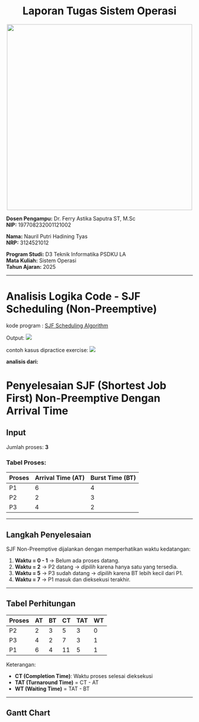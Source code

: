 <div align="center">
  
# Laporan Tugas Sistem Operasi
</div>
<p align="center">
  <img src="https://github.com/Naurilputri/SisOp-2025/blob/main/img/logo.jpg" width="500"/>
</p>

**Dosen Pengampu:** Dr. Ferry Astika Saputra ST, M.Sc  
**NIP:** 197708232001121002  

**Nama:** Nauril Putri Hadining Tyas  
**NRP:** 3124521012  

**Program Studi:** D3 Teknik Informatika PSDKU LA  
**Mata Kuliah:** Sistem Operasi  
**Tahun Ajaran:** 2025  

---

# Analisis Logika Code - SJF Scheduling (Non-Preemptive)

kode program : [SJF Scheduling Algorithm](https://github.com/ferryastika/Scheduling-Algorithms/blob/master/SJF%20Scheduling%20Algorithm.c)

Output: 
<img src="https://github.com/Naurilputri/SisOp-2025/blob/main/img/sjf-2.png">


contoh kasus dipractice exercise:
<img src="https://github.com/Naurilputri/SisOp-2025/blob/main/img/sjf2contoh.png">

**analisis dari:**
# Penyelesaian SJF (Shortest Job First) Non-Preemptive Dengan Arrival Time

## Input
Jumlah proses: **3**

### Tabel Proses:
| Proses | Arrival Time (AT) | Burst Time (BT) |
|--------|-------------------|-----------------|
| P1     | 6                 | 4               |
| P2     | 2                 | 3               |
| P3     | 4                 | 2               |

---

## Langkah Penyelesaian
SJF Non-Preemptive dijalankan dengan memperhatikan waktu kedatangan:

1. **Waktu = 0 - 1** → Belum ada proses datang.
2. **Waktu = 2** → P2 datang → *dipilih* karena hanya satu yang tersedia.
3. **Waktu = 5** → P3 sudah datang → *dipilih* karena BT lebih kecil dari P1.
4. **Waktu = 7** → P1 masuk dan dieksekusi terakhir.

---

## Tabel Perhitungan

| Proses | AT | BT | CT  | TAT | WT  |
|--------|----|----|-----|-----|-----|
| P2     | 2  | 3  | 5   | 3   | 0   |
| P3     | 4  | 2  | 7   | 3   | 1   |
| P1     | 6  | 4  | 11  | 5   | 1   |

Keterangan:
- **CT (Completion Time)**: Waktu proses selesai dieksekusi
- **TAT (Turnaround Time)** = CT - AT
- **WT (Waiting Time)** = TAT - BT

---

## Gantt Chart 


